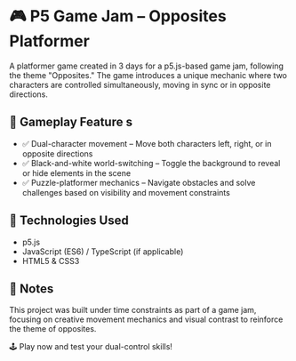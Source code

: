 # 🎮 P5 Game Jam – Opposites Platformer
A platformer game created in 3 days for a p5.js-based game jam, following the theme "Opposites." The game introduces a unique mechanic where two characters are controlled simultaneously, moving in sync or in opposite directions.

## 🚀 Gameplay Feature s
- ✅ Dual-character movement – Move both characters left, right, or in opposite directions
- ✅ Black-and-white world-switching – Toggle the background to reveal or hide elements in the scene
- ✅ Puzzle-platformer mechanics – Navigate obstacles and solve challenges based on visibility and movement constraints

## 🔧 Technologies Used
- p5.js
- JavaScript (ES6) / TypeScript (if applicable)
- HTML5 & CSS3

## 📌 Notes
This project was built under time constraints as part of a game jam, focusing on creative movement mechanics and visual contrast to reinforce the theme of opposites.

🕹️ Play now and test your dual-control skills!
